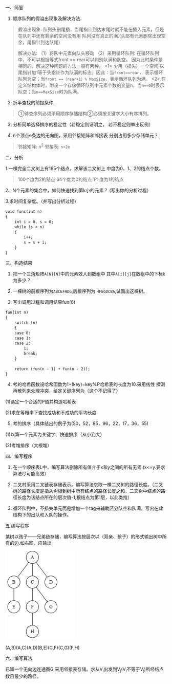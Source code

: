 一、简答

1. 顺序队列的假溢出现象及解决方法.

>假溢出现象: 队列头删尾插，当尾指针到达末尾时就不能在插入元素，但是在队列中还有剩余的空间没有用
>队列没有真正的满.(头部有元素删除出现空余，尾指针到达队尾)
>
>解决办法:
>（1）将队中元素向队头移动
>（2）采用循环队列: 在循环队列中，不可以根据等式front == rear可以判别队满和队空。
>因为此时条件是相同的，解决这种问题的方法一般有两种。
><1> 少用（损失）一个空间,以尾指针加1等于头指针作为队满的标志。因此：当`front==rear`，
>表示循环队列为空；当`front ==（rear+1）% MaxSize`，表示循环队列为满。
><2> 在定义结构体时，附设一个存储循环队列中元素个数的变量n，当`n==0`时表示队空；当`n==MaxSize`时为队满。

2. 折半查找的前提条件.

>①待查序列必须采用顺序存储结构②必须按关键字大小有序排列。

3. 分析简单选择排序的稳定性（若稳定则证明之，
   若不稳定则举出反例）

4. n个顶点e条边的无向图，采用邻接矩阵和邻接表
   分别占用多少存储单元？

>邻接矩阵: n<sup>2</sup>   邻接表: `n+2e`

二、分析

1.一棵完全二叉树上有165个结点，求解该二叉树上
中度为0、1、2的结点个数。

> 100个度为2的结点 64个度为0的结点 1个度为1的结点

2、N个元素的集合中，如何快速找到第k小的元素？
(写出你的分析过程）

3.求时间复杂度。（并写出分析过程）

```
void func(int n)
{
    int i = 0, s = 0;
    while (s < n)
    {
        i++;
        s = s + i;
    }
}
```

三、构造结果

1. 把一个三角矩阵`A[N][N]`中的元素效入到数组中
   其中`A[i][j]`在数组中的下标k为多少？

2. 一棵树的前根序列为`ABCEFHDG`,后根序列为
   `HFEGDCBA`,试画出这棵树。

3. 写出调用过程和调用结果fun(6)

```
fun(int n)
{
    switch (n)
    {
    case 0:
    case 1:
    case 2:
        1;
        break;
    }

    return (fun(n - 1) + fun(n - 2));
}
```

4. 考的哈希函数设哈希函数为1+(key)=key%P哈希表的长度为10.采用线性
   探测再散列来处理冲突，给定关键序列为（这个不记得了）

(1)选定一个合适的P值并构造哈希表

(2)求在等概率下查找成功和不成功的平均长度

5. 考的排序（具体结出的例子为(50，52，85，96，22，17，36，55)

(1)以第一个元素为关键字、快速排序（从小到大）

(2)考堆排序（大根堆）

四、编写程序

1. 在一个顺序表L中，编写算法删除所有值介于x和y之间的所有无素.(x<=y.要求算法尽可能高效）

2. 二叉村采用二叉链表存储表示。编写算法求取一棵二叉树的路径长度。（二叉树的路径长度是指从树根到树中所有结点的路径长度之和，二又树中结点的路径长度为该结点所在的层次值-1,根结点为第1层，以此类推）

3. 循环队列中，不损失单元而是增加一个tag来辅助区分队空和队满，写出在此结构下的出队和入队的操作。

五.编写程序

某树以孩子——兄弟链存储，编写算法按层次以（双亲、孩子）的形式输出树中所有的边.如右图，应输出

![5.1](5.1.png)

(A,B)(A,C)(A,D)(B,E)(C,F)(C,G)(F,H)

六、编写算法

已知一个无向边连通图G,采用邻接表存储。求从V<sub>i</sub>出发到V<sub>j</sub>(V<sub>i</sub>不等于V<sub>j</sub>)所经结点数目最少的路径。
